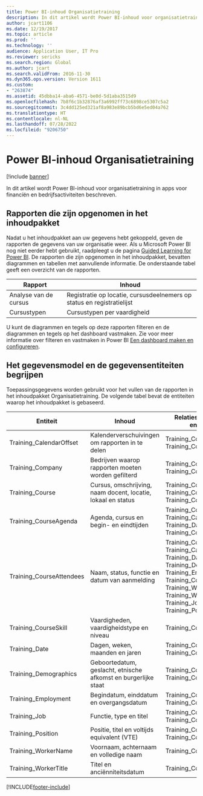 ```yaml
---
title: Power BI-inhoud Organisatietraining
description: In dit artikel wordt Power BI-inhoud voor organisatietraining in apps voor financiën en bedrijfsactiviteiten beschreven.
author: jcart1106
ms.date: 12/19/2017
ms.topic: article
ms.prod: ''
ms.technology: ''
audience: Application User, IT Pro
ms.reviewer: sericks
ms.search.region: Global
ms.author: jcart
ms.search.validFrom: 2016-11-30
ms.dyn365.ops.version: Version 1611
ms.custom:
- "263874"
ms.assetid: 45dbba14-aba6-4571-be0d-5d1aba3515d9
ms.openlocfilehash: 7b8f6c1b32876af3a6992ff73c6898ce5307c5a2
ms.sourcegitcommit: 3c4dd125ed321af8a983e89bcb5bd6e5ed04a762
ms.translationtype: HT
ms.contentlocale: nl-NL
ms.lasthandoff: 07/28/2022
ms.locfileid: "9206750"
---
```

# <a name="organizational-training-power-bi-content"></a>Power BI-inhoud Organisatietraining

[!include [banner](../includes/banner.md)]

In dit artikel wordt Power BI-inhoud voor organisatietraining in apps voor financiën en bedrijfsactiviteiten beschreven.

## <a name="reports-that-are-included-in-the-content-pack"></a>Rapporten die zijn opgenomen in het inhoudpakket
Nadat u het inhoudpakket aan uw gegevens hebt gekoppeld, geven de rapporten de gegevens van uw organisatie weer. Als u Microsoft Power BI nog niet eerder hebt gebruikt, raadpleegt u de pagina [Guided Learning for Power BI](https://powerbi.microsoft.com/guided-learning/?WT.mc_id=PBIService_GetData). De rapporten die zijn opgenomen in het inhoudpakket, bevatten diagrammen en tabellen met aanvullende informatie. De onderstaande tabel geeft een overzicht van de rapporten.

| Rapport          | Inhoud                                                                    |
|-----------------|-----------------------------------------------------------------------------|
| Analyse van de cursus | Registratie op locatie, cursusdeelnemers op status en registratielijst |
| Cursustypen    | Cursustypen per vaardigheid                                                       |

U kunt de diagrammen en tegels op deze rapporten filteren en de diagrammen en tegels op het dashboard vastmaken. Zie voor meer informatie over filteren en vastmaken in Power BI [Een dashboard maken en configureren](https://powerbi.microsoft.com/guided-learning/powerbi-learning-4-2-create-configure-dashboards).

## <a name="understanding-the-data-model-and-entities"></a>Het gegevensmodel en de gegevensentiteiten begrijpen
Toepassingsgegevens worden gebruikt voor het vullen van de rapporten in het inhoudpakket Organisatietraining. De volgende tabel bevat de entiteiten waarop het inhoudpakket is gebaseerd.

| Entiteit                    | Inhoud                                                         | Relaties met andere entiteiten |
|---------------------------|------------------------------------------------------------------|-----------------------------------|
| Training\_CalendarOffset  | Kalenderverschuivingen om rapporten in te delen                                | Training\_CourseAgenda, Training\_CourseAttendees |
| Training\_Company         | Bedrijven waarop rapporten moeten worden gefilterd                                   | Training\_CourseAgenda, Training\_CourseAttendees |
| Training\_Course          | Cursus, omschrijving, naam docent, locatie, lokaal en status | Training\_CourseAgenda, Training\_CourseAttendees, Training\_CourseSkill |
| Training\_CourseAgenda    | Agenda, cursus en begin- en eindtijden                          | Training\_Company, Training\_CalendarOffset, Training\_Date, Training\_Course |
| Training\_CourseAttendees | Naam, status, functie en datum van aanmelding                         | Training\_Company, Training\_CalendarOffset, Training\_Date, Training\_Demographics, Training\_Employment, Training\_Course, Training\_WorkerName, Training\_WorkerTitle, Training\_Job, Training\_Position |
| Training\_CourseSkill     | Vaardigheden, vaardigheidstype en niveau                                     | Training\_Course |
| Training\_Date            | Dagen, weken, maanden en jaren                                   | Training\_CourseAgenda, Training\_CourseAttendees |
| Training\_Demographics    | Geboortedatum, geslacht, etnische afkomst en burgerlijke staat         | Training\_CourseAgenda, Training\_CourseAttendees |
| Training\_Employment      | Begindatum, einddatum en overgangsdatum                        | Training\_CourseAgenda, Training\_CourseAttendees |
| Training\_Job             | Functie, type en titel                                        | Training\_CourseAgenda, Training\_CourseAttendees |
| Training\_Position        | Positie, titel en voltijds equivalent (VTE)                  | Training\_CourseAgenda, Training\_CourseAttendees |
| Training\_WorkerName      | Voornaam, achternaam en volledige naam                             | Training\_CourseAttendees |
| Training\_WorkerTitle     | Titel en anciënniteitsdatum                                         | Training\_CourseAttendees |


[!INCLUDE[footer-include](../../../includes/footer-banner.md)]
